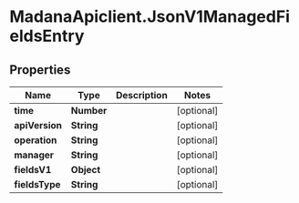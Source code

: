 # MadanaApiclient.JsonV1ManagedFieldsEntry

## Properties

Name | Type | Description | Notes
------------ | ------------- | ------------- | -------------
**time** | **Number** |  | [optional] 
**apiVersion** | **String** |  | [optional] 
**operation** | **String** |  | [optional] 
**manager** | **String** |  | [optional] 
**fieldsV1** | **Object** |  | [optional] 
**fieldsType** | **String** |  | [optional] 


